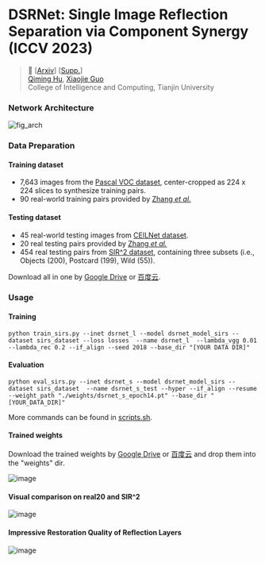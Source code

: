 # DSRNet: Single Image Reflection Separation via Component Synergy (ICCV 2023)

> :book: [[Arxiv](https://arxiv.org/abs/2308.10027)] [[Supp.](https://github.com/mingcv/DSRNet/files/12387445/full_arxiv_version_supp.pdf)] <br>
> [Qiming Hu](https://scholar.google.com.hk/citations?user=4zasPbwAAAAJ), [Xiaojie Guo](https://sites.google.com/view/xjguo/homepage) <br>
> College of Intelligence and Computing, Tianjin University<br>


### Network Architecture
![fig_arch](https://github.com/mingcv/DSRNet/assets/31566437/2a4bb4be-9d03-40eb-b585-f2d5f8a44f42)

### Data Preparation

#### Training dataset
* 7,643 images from the
  [Pascal VOC dataset](http://host.robots.ox.ac.uk/pascal/VOC/), center-cropped as 224 x 224 slices to synthesize training pairs.
* 90 real-world training pairs provided by [Zhang *et al.*](https://github.com/ceciliavision/perceptual-reflection-removal)

#### Testing dataset
* 45 real-world testing images from [CEILNet dataset](https://github.com/fqnchina/CEILNet).
* 20 real testing pairs provided by [Zhang *et al.*](https://github.com/ceciliavision/perceptual-reflection-removal)
* 454 real testing pairs from [SIR^2 dataset](https://sir2data.github.io/), containing three subsets (i.e., Objects (200), Postcard (199), Wild (55)). 

Download all in one by [Google Drive](https://drive.google.com/file/d/1hFZItZAzAt-LnfNj-2phBRwqplDUasQy/view?usp=sharing) or [百度云](https://pan.baidu.com/s/15zlk5o_-kx3ruKj4KfOvtA?pwd=1231).
### Usage

#### Training 
```python train_sirs.py --inet dsrnet_l --model dsrnet_model_sirs --dataset sirs_dataset --loss losses  --name dsrnet_l  --lambda_vgg 0.01 --lambda_rec 0.2 --if_align --seed 2018 --base_dir "[YOUR DATA DIR]"```
#### Evaluation 
```python eval_sirs.py --inet dsrnet_s --model dsrnet_model_sirs --dataset sirs_dataset  --name dsrnet_s_test --hyper --if_align --resume --weight_path "./weights/dsrnet_s_epoch14.pt" --base_dir "[YOUR_DATA_DIR]"```

More commands can be found in [scripts.sh](https://github.com/mingcv/DSRNet/blob/main/scripts.sh).

#### Trained weights

Download the trained weights by [Google Drive](https://drive.google.com/drive/folders/1AIS9-EgBN3_q-TCq7W0j5OeWMgLO_de0?usp=sharing) or [百度云](https://pan.baidu.com/s/17jW9oBAfIZ03FKa3jc-qig?pwd=1231) and drop them into the "weights" dir.

![image](https://github.com/mingcv/DSRNet/assets/31566437/d4f75a0e-bee2-41d8-9d70-ef0ada38e685)


#### Visual comparison on real20 and SIR^2
![image](https://github.com/mingcv/DSRNet/assets/31566437/0d32ee2b-4c9e-46ad-834b-6b08fc6aadd5)


#### Impressive Restoration Quality of Reflection Layers
![image](https://github.com/mingcv/DSRNet/assets/31566437/e75e2abb-c413-4250-acd1-3f10e9d887b1)

